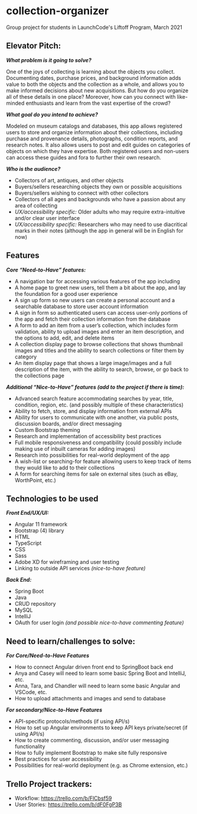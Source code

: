 # collection-organizer
Group project for students in LaunchCode's Liftoff Program, March 2021

## Elevator Pitch:

***What problem is it going to solve?***
 
One of the joys of collecting is learning about the objects you collect. Documenting dates, purchase prices, and background information adds value to both the objects and the collection as a whole, and allows you to make informed decisions about new acquisitions. But how do you organize all of these details in one place? Moreover, how can you connect with like-minded enthusiasts and learn from the vast expertise of the crowd?

***What goal do you intend to achieve?***
 
Modeled on museum catalogs and databases, this app allows registered users to store and organize information about their collections, including purchase and provenance details, photographs, condition reports, and research notes. It also allows users to post and edit guides on categories of objects on which they have expertise. Both registered users and non-users can access these guides and fora to further their own research. 
 
***Who is the audience?***

* Collectors of art, antiques, and other objects
* Buyers/sellers researching objects they own or possible acquisitions
* Buyers/sellers wishing to connect with other collectors
* Collectors of all ages and backgrounds who have a passion about any area of collecting
* *UX/accessibility specific:* Older adults who may require extra-intuitive and/or clear user interface 
* *UX/accessibility specific:* Researchers who may need to use diacritical marks in their notes (although the app in general will be in English for now)
 
## Features

***Core “Need-to-Have” features:***

* A navigation bar for accessing various features of the app including
* A home page to greet new users, tell them a bit about the app, and lay the foundation for a good user experience
* A sign up form so new users can create a personal account and a searchable database to store user account information
* A sign in form so authenticated users can access user-only portions of the app and fetch their collection information from the database
* A form to add an item from a user’s collection, which includes form validation, ability to upload images and enter an item description, and the options to add, edit, and delete items
* A collection display page to browse collections that shows thumbnail images and titles and the ability to search collections or filter them by category 
* An item display page that shows a large image/images and a full description of the item, with the ability to search, browse, or go back to the collections page	

***Additional “Nice-to-Have” features (add to the project if there is time):***

* Advanced search feature accommodating searches by year, title, condition, region, etc. (and possibly multiple of these characteristics)		
* Ability to fetch, store, and display information from external APIs
* Ability for users to communicate with one another, via public posts, discussion boards, and/or direct messaging
* Custom Bootstrap theming
* Research and implementation of accessibility best practices
* Full mobile responsiveness and compatibility (could possibly include making use of inbuilt cameras for adding images)
* Research into possibilities for real-world deployment of the app
* A wish-list or searching-for feature allowing users to keep track of items they would like to add to their collections
* A form for searching items for sale on external sites (such as eBay, WorthPoint, etc.)

## Technologies to be used

***Front End/UX/UI:***
* Angular 11 framework
* Bootstrap (4) library
* HTML
* TypeScript
* CSS
* Sass
* Adobe XD for wireframing and user testing
* Linking to outside API services *(nice-to-have feature)* 

***Back End:***
* Spring Boot
* Java
* CRUD repository 
* MySQL
* IntelliJ
* OAuth for user login *(and possible nice-to-have commenting feature)*

## Need to learn/challenges to solve:

***For Core/Need-to-Have Features***
* How to connect Angular driven front end to SpringBoot back end 
 * Anya and Casey will need to learn some basic Spring Boot and IntelliJ, etc.
 * Anna, Tara, and Chandler will need to learn some basic Angular and VSCode, etc.
* How to upload attachments and images and send to database

***For secondary/Nice-to-Have Features***
* API-specific protocols/methods (if using API/s)
* How to set up Angular environments to keep API keys private/secret (if using API/s)
* How to create commenting, discussion, and/or user messaging functionality 
* How to fully implement Bootstrap to make site fully responsive
* Best practices for user accessibility 
* Possibilities for real-world deployment (e.g. as Chrome extension, etc.)

## Trello Project trackers:

* Workflow: https://trello.com/b/FlCbsf59
* User Stories: https://trello.com/b/dF0FgP3B

